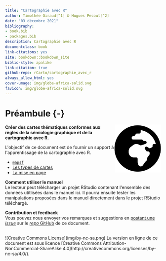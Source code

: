 ```yaml
--- 
title: "Cartographie avec R"
author: Timothée Giraud[^1] & Hugues Pecout[^2]
date: "03 décembre 2021"
bibliography:
- book.bib
- packages.bib
description: Cartographie avec R
documentclass: book
link-citations: yes
site: bookdown::bookdown_site
biblio-style: apalike
link-citation: true
github-repo: rCarto/cartographie_avec_r
always_allow_html: yes
cover-umage: img/globe-africa-solid.svg
favicon: img/globe-africa-solid.svg
---
```


# Préambule {-}


<div style="float: right"><img src="img/globe-africa-solid.svg" width="150px" padding="1em"/></div>

**Créer des cartes thématiques conformes aux règles de la sémiologie graphique et de la cartographie avec R.** 

L'objectif de ce document est de fournir un support à l'apprentissage de la cartographie avec R. 

- [`mapsf`](#chapitre1)
- [Les types de cartes](#chapitre2)
- [La mise en page](#chapitre3)


**Comment utiliser le manuel**  
Le lecteur peut télécharger un projet RStudio contenant l'ensemble des données utitlisées dans le manuel ici. 
Il pourra ensuite tester les manipulations proposées dans le manuel directement dans le projet RStudio téléchargé.  


**Contribution et feedback**  
Vous pouvez nous envoyer vos remarques et suggestions en [postant une *issue*](https://github.com/rCarto/cartographie_avec_r/issues) sur le [*repo* GitHub](https://github.com/rCarto/cartographie_avec_r) de ce document. 




</br>
![Creative Commons License](img/by-nc-sa.png)  
La version en ligne de ce document est sous licence [Creative Commons Attribution-NonCommercial-ShareAlike 4.0](http://creativecommons.org/licenses/by-nc-sa/4.0/). 



[^1]: UMS RIATE, CNRS, Université de Paris, F-75013 Paris, France
[^2]: FR CIST, CNRS, F-75013 Paris, France
